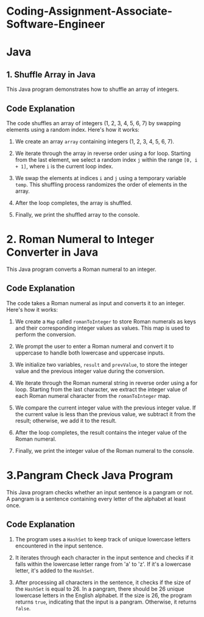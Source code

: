 # Coding-Assignment-Associate-Software-Engineer

# Java


## 1. Shuffle Array in Java

This Java program demonstrates how to shuffle an array of integers.

## Code Explanation

The code shuffles an array of integers (1, 2, 3, 4, 5, 6, 7) by swapping elements using a random index. Here's how it works:

1. We create an array `array` containing integers (1, 2, 3, 4, 5, 6, 7).

2. We iterate through the array in reverse order using a for loop. Starting from the last element, we select a random index `j` within the range `[0, i + 1]`, where `i` is the current loop index.

3. We swap the elements at indices `i` and `j` using a temporary variable `temp`. This shuffling process randomizes the order of elements in the array.

4. After the loop completes, the array is shuffled.

5. Finally, we print the shuffled array to the console.

#  2. Roman Numeral to Integer Converter in Java

This Java program converts a Roman numeral to an integer.

## Code Explanation

The code takes a Roman numeral as input and converts it to an integer. Here's how it works:

1. We create a `Map` called `romanToInteger` to store Roman numerals as keys and their corresponding integer values as values. This map is used to perform the conversion.

2. We prompt the user to enter a Roman numeral and convert it to uppercase to handle both lowercase and uppercase inputs.

3. We initialize two variables, `result` and `prevValue`, to store the integer value and the previous integer value during the conversion.

4. We iterate through the Roman numeral string in reverse order using a for loop. Starting from the last character, we extract the integer value of each Roman numeral character from the `romanToInteger` map.

5. We compare the current integer value with the previous integer value. If the current value is less than the previous value, we subtract it from the result; otherwise, we add it to the result.

6. After the loop completes, the result contains the integer value of the Roman numeral.

7. Finally, we print the integer value of the Roman numeral to the console.

#  3.Pangram Check Java Program

This Java program checks whether an input sentence is a pangram or not. A pangram is a sentence containing every letter of the alphabet at least once.

## Code Explanation

1. The program uses a `HashSet` to keep track of unique lowercase letters encountered in the input sentence.

2. It iterates through each character in the input sentence and checks if it falls within the lowercase letter range from 'a' to 'z'. If it's a lowercase letter, it's added to the `HashSet`.

3. After processing all characters in the sentence, it checks if the size of the `HashSet` is equal to 26. In a pangram, there should be 26 unique lowercase letters in the English alphabet. If the size is 26, the program returns `true`, indicating that the input is a pangram. Otherwise, it returns `false`.

